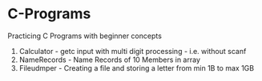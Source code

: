 # C-Programs
Practicing C Programs with beginner concepts

1. Calculator - getc input with multi digit processing - i.e. without scanf
2. NameRecords - Name Records of 10 Members in array
3. Fileudmper - Creating a file and storing a letter from min 1B to max 1GB
    
